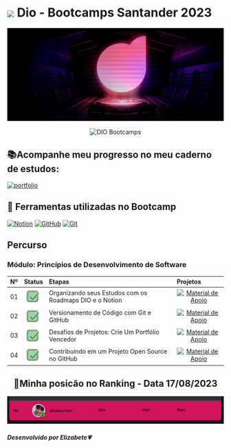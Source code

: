 <h1>
    <a href="https://www.dio.me/">
     <img align="center" width="40px" src="https://hermes.digitalinnovation.one/assets/diome/logo-minimized.png"></a>
    <span>Dio - Bootcamps Santander 2023</span>
</h1>

<div align="center">
    <img alt="Logo DIO" src="./github/images/bgdio.png" />
<p align="center">
  <img src="https://img.shields.io/static/v1?label=DIO&message=Santander Bootcamps 2023&color=F314b5&labelColor=202024" alt="DIO Bootcamps" />
</p>

</div>

## 📚Acompanhe meu progresso no meu caderno de estudos:

[![portfolio](https://img.shields.io/badge/Caderno_de_Estudos_-_DIO-ff8888?style=for-the-badge&logo=ko-fi&logoColor=white)](https://elizabete.notion.site/Caderno-de-Estudos-DIO-e3f385c2993848f2b4423b32b6d15c55?pvs=4)


## :memo: Ferramentas utilizadas no Bootcamp

[![Notion](https://img.shields.io/badge/Notion-000?style=for-the-badge&logo=git&logoColor=fefefe)](https://www.notion.so/)
[![GitHub](https://img.shields.io/badge/GitHub-000?style=for-the-badge&logo=github&logoColor=30A3DC)](https://docs.github.com/)
[![Git](https://img.shields.io/badge/Git-000?style=for-the-badge&logo=git&logoColor=E94D5F)](https://git-scm.com/doc) 

## Percurso

### Módulo: Princípios de Desenvolvimento de Software
<table>
  <thead>
    <tr align="left">
      <th>Nº</th>
      <th>Status</th>
      <th>Etapas</th>
      <th>Projetos</th>
    </tr>
  </thead>
  <tbody align="left">
    <tr>
      <td>01</td>
      <td><img width="40px" height="40px" align="center" alt="Icone no formato quadrado, com as pontas redondas na cor verde com um risco verde escuro" src="./github/images/status.png"></td>
      <td>Organizando seus Estudos com os Roadmaps DIO e o Notion</td>
      <td align="center">
        <a href="https://elizabete.notion.site/elizabete/Caderno-de-Estudos-DIO-e3f385c2993848f2b4423b32b6d15c55" target="_blank">
           <img align="center" alt="Material de Apoio" src="https://img.shields.io/badge/Ver%20GitHub-30A3DC?style=for-the-badge">
        </a>
      </td>
    </tr>
    <tr>
      <td>02</td>
      <td><img width="40px" height="40px" align="center" alt="Icone no formato quadrado, com as pontas redondas na cor verde com um risco verde escuro" src="./github/images/status.png"></td>
      <td>Versionamento de Código com Git e GitHub</td>
      <td align="center">
        <a href="https://github.com/ElizabeteFabri/dio-bootcamp/tree/main/01-versionamento-git-github" target="_blank">
           <img align="center" alt="Material de Apoio" src="https://img.shields.io/badge/Ver%20GitHub-FF8888?style=for-the-badge">
        </a>
      </td>
    </tr>
    <tr>
      <td>03</td>
      <td><img width="40px" height="40px" align="center" alt="Icone no formato quadrado, com as pontas redondas na cor verde com um risco verde escuro" src="./github/images/status.png"></td>
      <td>Desafios de Projetos: Crie Um Portfólio Vencedor</td>
      <td align="center">
        <a href="https://github.com/ElizabeteFabri/dio-bootcamp/tree/main/02-desafio-projeto-vencedor" target="_blank">
           <img align="center" alt="Material de Apoio" src="https://img.shields.io/badge/Ver%20GitHub-30A3DC?style=for-the-badge">
        </a>
      </td>    
    </tr>
    <tr>
      <td>04</td>
      <td><img width="40px" height="40px" align="center" alt="Icone no formato quadrado, com as pontas redondas na cor verde com um risco verde escuro" src="./github/images/status.png"></td>
      <td>Contribuindo em um Projeto Open Source no GitHub</td>
      <td align="center">
        <a href="" target="_blank">
           <img align="center" alt="Material de Apoio" src="https://img.shields.io/badge/Ver%20GitHub-FF8888?style=for-the-badge">
        </a>
      </td>    
    </tr>
  </tbody>
  <tfoot></tfoot>
</table>

<div align="center">

## 🚀Minha posicão no Ranking - Data 17/08/2023

<img alt="Logo DIO" src="./github/images/01-posicao-rancking.png" />
</div>

##### Desenvolvido por <span>Elizabete</span>💗
